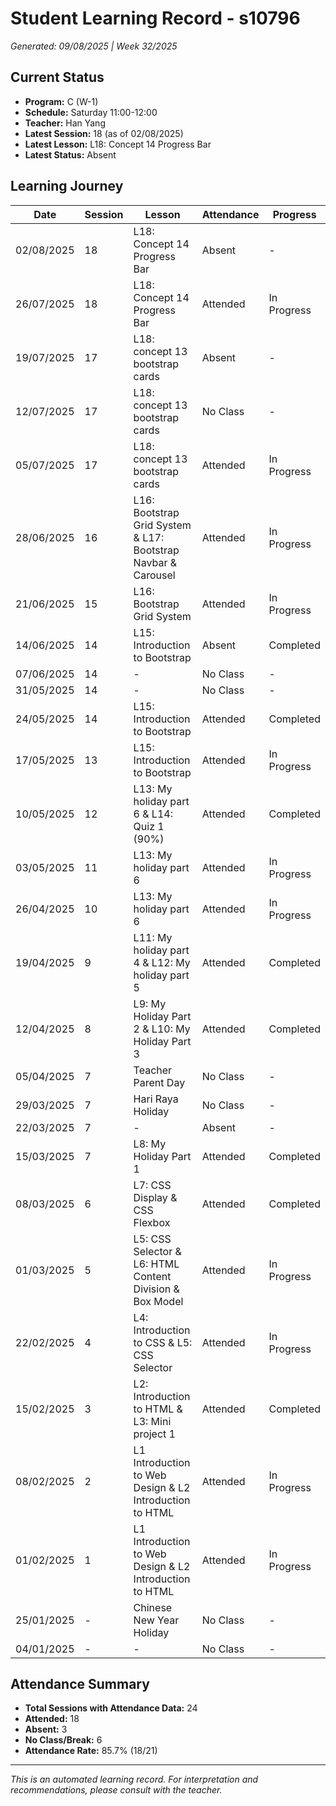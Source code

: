 # Student Learning Record - s10796
*Generated: 09/08/2025 | Week 32/2025*

## Current Status
- **Program:** C (W-1)
- **Schedule:** Saturday 11:00-12:00
- **Teacher:** Han Yang
- **Latest Session:** 18 (as of 02/08/2025)
- **Latest Lesson:** L18: Concept 14 Progress Bar
- **Latest Status:** Absent

## Learning Journey
| Date | Session | Lesson | Attendance | Progress |
|------|---------|--------|------------|----------|
| 02/08/2025 | 18 | L18: Concept 14 Progress Bar | Absent | - |
| 26/07/2025 | 18 | L18: Concept 14 Progress Bar | Attended | In Progress |
| 19/07/2025 | 17 | L18: concept 13 bootstrap cards | Absent | - |
| 12/07/2025 | 17 | L18: concept 13 bootstrap cards | No Class | - |
| 05/07/2025 | 17 | L18: concept 13 bootstrap cards | Attended | In Progress |
| 28/06/2025 | 16 | L16: Bootstrap Grid System & L17: Bootstrap Navbar & Carousel | Attended | In Progress |
| 21/06/2025 | 15 | L16: Bootstrap Grid System | Attended | In Progress |
| 14/06/2025 | 14 | L15: Introduction to Bootstrap | Absent | Completed |
| 07/06/2025 | 14 | - | No Class | - |
| 31/05/2025 | 14 | - | No Class | - |
| 24/05/2025 | 14 | L15: Introduction to Bootstrap | Attended | Completed |
| 17/05/2025 | 13 | L15: Introduction to Bootstrap | Attended | In Progress |
| 10/05/2025 | 12 | L13: My holiday part 6 & L14: Quiz 1 (90%) | Attended | Completed |
| 03/05/2025 | 11 | L13: My holiday part 6 | Attended | In Progress |
| 26/04/2025 | 10 | L13: My holiday part 6 | Attended | In Progress |
| 19/04/2025 | 9 | L11: My holiday part 4 & L12: My holiday part 5 | Attended | Completed |
| 12/04/2025 | 8 | L9: My Holiday Part 2 & L10: My Holiday Part 3 | Attended | Completed |
| 05/04/2025 | 7 | Teacher Parent Day | No Class | - |
| 29/03/2025 | 7 | Hari Raya Holiday | No Class | - |
| 22/03/2025 | 7 | - | Absent | - |
| 15/03/2025 | 7 | L8: My Holiday Part 1 | Attended | Completed |
| 08/03/2025 | 6 | L7: CSS Display & CSS Flexbox | Attended | Completed |
| 01/03/2025 | 5 | L5: CSS Selector & L6: HTML Content Division & Box Model | Attended | In Progress |
| 22/02/2025 | 4 | L4: Introduction to CSS & L5: CSS Selector | Attended | In Progress |
| 15/02/2025 | 3 | L2: Introduction to HTML & L3: Mini project 1 | Attended | Completed |
| 08/02/2025 | 2 | L1 Introduction to Web Design & L2 Introduction to HTML | Attended | In Progress |
| 01/02/2025 | 1 | L1 Introduction to Web Design & L2 Introduction to HTML | Attended | In Progress |
| 25/01/2025 | - | Chinese New Year Holiday | No Class | - |
| 04/01/2025 | - | - | No Class | - |

## Attendance Summary
- **Total Sessions with Attendance Data:** 24
- **Attended:** 18
- **Absent:** 3
- **No Class/Break:** 6
- **Attendance Rate:** 85.7% (18/21)

---
*This is an automated learning record. For interpretation and recommendations, please consult with the teacher.*

